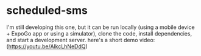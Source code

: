 # scheduled-sms

I'm still developing this one, but it can be run locally (using a mobile device + ExpoGo app or using a simulator), clone the code, install dependencies, and start a development server. here's a short demo video: (https://youtu.be/AlkcLhNeDdQ)
